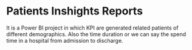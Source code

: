 # Patients Inshights Reports
It is a Power BI project in which KPI are generated related patients of different demographics.
Also the time duration or we can say the spend time in a hospital from admission to discharge.
